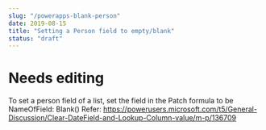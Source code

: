 ```yaml
---
slug: "/powerapps-blank-person"
date: 2019-08-15
title: "Setting a Person field to empty/blank"
status: "draft"
---
```


# Needs editing
To set a person field of a list, set the field in the Patch formula to be NameOfField: Blank()
Refer: https://powerusers.microsoft.com/t5/General-Discussion/Clear-DateField-and-Lookup-Column-value/m-p/136709
